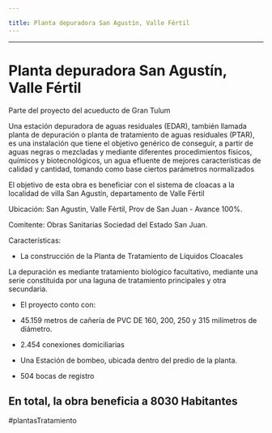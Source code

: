 ```yaml
---

title: Planta depuradora San Agustín, Valle Fértil
---
```


---

# Planta depuradora San Agustín, Valle Fértil


Parte del proyecto del acueducto de Gran Tulum

Una estación depuradora de aguas residuales (EDAR), también llamada planta de depuración o planta de tratamiento de aguas residuales (PTAR), es una instalación que tiene el objetivo genérico de conseguir, a partir de aguas negras o mezcladas y mediante diferentes procedimientos físicos, químicos y biotecnológicos, un agua efluente de mejores características de calidad y cantidad, tomando como base ciertos parámetros normalizados

El objetivo de esta obra es beneficiar con el sistema de cloacas a la localidad de villa San Agustín, departamento de Valle Fértil

Ubicación: San Agustin, Valle Fértil, Prov de San Juan - Avance 100%.

Comitente: Obras Sanitarias Sociedad del Estado San Juan.

Características: 

- La construcción de la Planta de Tratamiento de Líquidos Cloacales

La depuración es mediante tratamiento biológico facultativo, mediante una serie constituida por una laguna de tratamiento principales y otra secundaria.

- El proyecto conto con:

- 45.159 metros de cañería de PVC DE 160, 200, 250 y 315 milímetros de diámetro.

- 2.454 conexiones domiciliarias

- Una Estación de bombeo, ubicada dentro del predio de la planta.

- 504 bocas de registro

En total, la obra beneficia a 8030 Habitantes
---

#plantasTratamiento